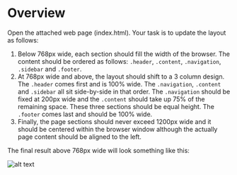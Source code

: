 # Overview

Open the attached web page (index.html). Your task is to update the layout
as follows:

1. Below 768px wide, each section should fill the width of the browser. The
   content should be ordered as follows: `.header`, `.content`, `.navigation`,
   `.sidebar` and `.footer`.
2. At 768px wide and above, the layout should shift to a 3 column design. The
   `.header` comes first and is 100% wide. The `.navigation`, `.content` and
   `.sidebar` all sit side-by-side in that order. The `.navigation` should be
   fixed at 200px wide and the `.content` should take up 75% of the remaining
   space. These three sections should be equal height. The `.footer` comes last
   and should be 100% wide.
3. Finally, the page sections should never exceed 1200px wide and it should be
   centered within the browser window although the actually page content should
   be aligned to the left.

The final result above 768px wide will look something like this:

![alt text](https://github.com/o3world/front-end-interview/blob/feature-revisions-062017/3-content-order/example.png)
